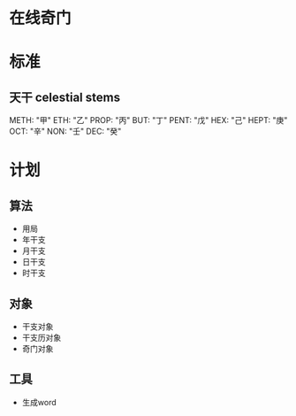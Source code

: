 <!--
 * @Description: 
 * @Version: 1.0.0
 * @Author: lax
 * @Date: 2022-03-19 16:45:51
 * @LastEditors: lax
 * @LastEditTime: 2022-05-09 20:28:30
 * @FilePath: \taobi\readme.md
-->
# 在线奇门

# 标准
## 天干 celestial stems
METH: "甲"
ETH: "乙"
PROP: "丙"
BUT: "丁"
PENT: "戊"
HEX: "己"
HEPT: "庚"
OCT: "辛"
NON: "壬"
DEC: "癸"

# 计划
## 算法
* 用局
* 年干支
* 月干支
* 日干支
* 时干支
## 对象
* 干支对象
* 干支历对象
* 奇门对象
## 工具
* 生成word
